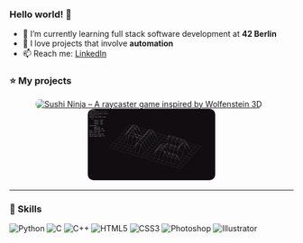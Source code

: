 ### Hello world! 👋

- 🌱 I’m currently learning full stack software development at **42 Berlin**
- 💬 I love projects that involve **automation**
- 📫 Reach me: [LinkedIn](https://www.linkedin.com/in/dmitrijslasko)
<!--
- ⭐ Check out these projects of mine I'm proud of:
- [Sushi Ninja – A raycaster game inspired by Wolfenstein 3D, written in C](https://github.com/dmitrijslasko/42_cub3D_advanced)
- [FDF – 3D wireframe models visualizator a set of 2D coordinates, written in C](https://github.com/dmitrijslasko/42_fdf)
-->
### ⭐ My projects

<p align="center">
  <a href="https://github.com/dmitrijslasko/42_cub3D_advanced">
    <img src="https://img.youtube.com/vi/zGh0d-RLmI8/maxresdefault.jpg" alt="Sushi Ninja – A raycaster game inspired by Wolfenstein 3D" width="45%" style="border-radius: 10px; margin-right: 10px;">
  </a>
  <a href="https://github.com/dmitrijslasko/42_fdf">
    <img src="https://raw.githubusercontent.com/dmitrijslasko/42_fdf/192dcd393a4a817a25a64ad245a87558c0b146fc/_img/fdf-github-preview.png" alt="FDF – 3D wireframe models visualizator" width="45%" style="border-radius: 10px;">
  </a>
</p>

<!-- - 👯 I’m looking to collaborate on ... -->
<!-- - 🤔 I’m looking for help with ... -->

---

### 🧠 Skills
<p align="left">
  <img src="https://img.shields.io/badge/Python-3776AB?style=for-the-badge&logo=python&logoColor=yellow" alt="Python">
  <img src="https://img.shields.io/badge/C-A8B9CC?style=for-the-badge&logo=c&logoColor=black" alt="C">
  <img src="https://img.shields.io/badge/C++-00599C?style=for-the-badge&logo=cplusplus&logoColor=white" alt="C++">
  <img src="https://img.shields.io/badge/HTML5-E34F26?style=for-the-badge&logo=html5&logoColor=white" alt="HTML5">
  <img src="https://img.shields.io/badge/CSS3-1572B6?style=for-the-badge&logo=css3&logoColor=white" alt="CSS3">
  <img src="https://img.shields.io/badge/Adobe%20Photoshop-31A8FF?style=for-the-badge&logo=adobephotoshop&logoColor=white" alt="Photoshop">
  <img src="https://img.shields.io/badge/Adobe%20Illustrator-FF9A00?style=for-the-badge&logo=adobeillustrator&logoColor=white" alt="Illustrator">
</p>
